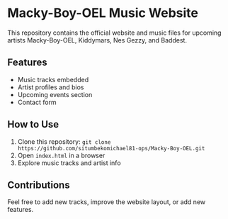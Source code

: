 # Macky-Boy-OEL Music Website

This repository contains the official website and music files for upcoming artists Macky-Boy-OEL, Kiddymars, Nes Gezzy, and Baddest.  

## Features
- Music tracks embedded
- Artist profiles and bios
- Upcoming events section
- Contact form

## How to Use
1. Clone this repository: `git clone https://github.com/situmbekomichael81-ops/Macky-Boy-OEL.git`
2. Open `index.html` in a browser
3. Explore music tracks and artist info

## Contributions
Feel free to add new tracks, improve the website layout, or add new features.
